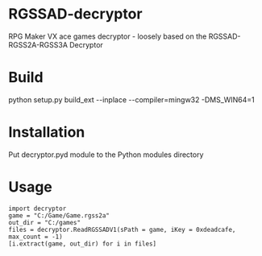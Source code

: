 # RGSSAD-decryptor
RPG Maker VX ace games decryptor - loosely based on the RGSSAD-RGSS2A-RGSS3A Decryptor

# Build

python setup.py build_ext --inplace --compiler=mingw32 -DMS_WIN64=1

# Installation

Put decryptor.pyd module to the Python modules directory

# Usage

```
import decryptor
game = "C:/Game/Game.rgss2a"
out_dir = "C:/games"
files = decryptor.ReadRGSSADV1(sPath = game, iKey = 0xdeadcafe, max_count = -1)
[i.extract(game, out_dir) for i in files]
```
